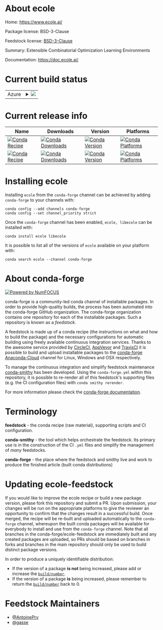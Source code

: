 About ecole
===========

Home: https://www.ecole.ai/

Package license: BSD-3-Clause

Feedstock license: [BSD-3-Clause](https://github.com/conda-forge/ecole-feedstock/blob/master/LICENSE.txt)

Summary: Extensible Combinatorial Optimization Learning Environments

Documentation: https://doc.ecole.ai/

Current build status
====================


<table>
    
  <tr>
    <td>Azure</td>
    <td>
      <details>
        <summary>
          <a href="https://dev.azure.com/conda-forge/feedstock-builds/_build/latest?definitionId=12176&branchName=master">
            <img src="https://dev.azure.com/conda-forge/feedstock-builds/_apis/build/status/ecole-feedstock?branchName=master">
          </a>
        </summary>
        <table>
          <thead><tr><th>Variant</th><th>Status</th></tr></thead>
          <tbody><tr>
              <td>linux_64_python3.7.____cpython</td>
              <td>
                <a href="https://dev.azure.com/conda-forge/feedstock-builds/_build/latest?definitionId=12176&branchName=master">
                  <img src="https://dev.azure.com/conda-forge/feedstock-builds/_apis/build/status/ecole-feedstock?branchName=master&jobName=linux&configuration=linux_64_python3.7.____cpython" alt="variant">
                </a>
              </td>
            </tr><tr>
              <td>linux_64_python3.8.____cpython</td>
              <td>
                <a href="https://dev.azure.com/conda-forge/feedstock-builds/_build/latest?definitionId=12176&branchName=master">
                  <img src="https://dev.azure.com/conda-forge/feedstock-builds/_apis/build/status/ecole-feedstock?branchName=master&jobName=linux&configuration=linux_64_python3.8.____cpython" alt="variant">
                </a>
              </td>
            </tr><tr>
              <td>linux_64_python3.9.____cpython</td>
              <td>
                <a href="https://dev.azure.com/conda-forge/feedstock-builds/_build/latest?definitionId=12176&branchName=master">
                  <img src="https://dev.azure.com/conda-forge/feedstock-builds/_apis/build/status/ecole-feedstock?branchName=master&jobName=linux&configuration=linux_64_python3.9.____cpython" alt="variant">
                </a>
              </td>
            </tr><tr>
              <td>osx_64_python3.7.____cpython</td>
              <td>
                <a href="https://dev.azure.com/conda-forge/feedstock-builds/_build/latest?definitionId=12176&branchName=master">
                  <img src="https://dev.azure.com/conda-forge/feedstock-builds/_apis/build/status/ecole-feedstock?branchName=master&jobName=osx&configuration=osx_64_python3.7.____cpython" alt="variant">
                </a>
              </td>
            </tr><tr>
              <td>osx_64_python3.8.____cpython</td>
              <td>
                <a href="https://dev.azure.com/conda-forge/feedstock-builds/_build/latest?definitionId=12176&branchName=master">
                  <img src="https://dev.azure.com/conda-forge/feedstock-builds/_apis/build/status/ecole-feedstock?branchName=master&jobName=osx&configuration=osx_64_python3.8.____cpython" alt="variant">
                </a>
              </td>
            </tr><tr>
              <td>osx_64_python3.9.____cpython</td>
              <td>
                <a href="https://dev.azure.com/conda-forge/feedstock-builds/_build/latest?definitionId=12176&branchName=master">
                  <img src="https://dev.azure.com/conda-forge/feedstock-builds/_apis/build/status/ecole-feedstock?branchName=master&jobName=osx&configuration=osx_64_python3.9.____cpython" alt="variant">
                </a>
              </td>
            </tr>
          </tbody>
        </table>
      </details>
    </td>
  </tr>
</table>

Current release info
====================

| Name | Downloads | Version | Platforms |
| --- | --- | --- | --- |
| [![Conda Recipe](https://img.shields.io/badge/recipe-ecole-green.svg)](https://anaconda.org/conda-forge/ecole) | [![Conda Downloads](https://img.shields.io/conda/dn/conda-forge/ecole.svg)](https://anaconda.org/conda-forge/ecole) | [![Conda Version](https://img.shields.io/conda/vn/conda-forge/ecole.svg)](https://anaconda.org/conda-forge/ecole) | [![Conda Platforms](https://img.shields.io/conda/pn/conda-forge/ecole.svg)](https://anaconda.org/conda-forge/ecole) |
| [![Conda Recipe](https://img.shields.io/badge/recipe-libecole-green.svg)](https://anaconda.org/conda-forge/libecole) | [![Conda Downloads](https://img.shields.io/conda/dn/conda-forge/libecole.svg)](https://anaconda.org/conda-forge/libecole) | [![Conda Version](https://img.shields.io/conda/vn/conda-forge/libecole.svg)](https://anaconda.org/conda-forge/libecole) | [![Conda Platforms](https://img.shields.io/conda/pn/conda-forge/libecole.svg)](https://anaconda.org/conda-forge/libecole) |

Installing ecole
================

Installing `ecole` from the `conda-forge` channel can be achieved by adding `conda-forge` to your channels with:

```
conda config --add channels conda-forge
conda config --set channel_priority strict
```

Once the `conda-forge` channel has been enabled, `ecole, libecole` can be installed with:

```
conda install ecole libecole
```

It is possible to list all of the versions of `ecole` available on your platform with:

```
conda search ecole --channel conda-forge
```


About conda-forge
=================

[![Powered by
NumFOCUS](https://img.shields.io/badge/powered%20by-NumFOCUS-orange.svg?style=flat&colorA=E1523D&colorB=007D8A)](https://numfocus.org)

conda-forge is a community-led conda channel of installable packages.
In order to provide high-quality builds, the process has been automated into the
conda-forge GitHub organization. The conda-forge organization contains one repository
for each of the installable packages. Such a repository is known as a *feedstock*.

A feedstock is made up of a conda recipe (the instructions on what and how to build
the package) and the necessary configurations for automatic building using freely
available continuous integration services. Thanks to the awesome service provided by
[CircleCI](https://circleci.com/), [AppVeyor](https://www.appveyor.com/)
and [TravisCI](https://travis-ci.com/) it is possible to build and upload installable
packages to the [conda-forge](https://anaconda.org/conda-forge)
[Anaconda-Cloud](https://anaconda.org/) channel for Linux, Windows and OSX respectively.

To manage the continuous integration and simplify feedstock maintenance
[conda-smithy](https://github.com/conda-forge/conda-smithy) has been developed.
Using the ``conda-forge.yml`` within this repository, it is possible to re-render all of
this feedstock's supporting files (e.g. the CI configuration files) with ``conda smithy rerender``.

For more information please check the [conda-forge documentation](https://conda-forge.org/docs/).

Terminology
===========

**feedstock** - the conda recipe (raw material), supporting scripts and CI configuration.

**conda-smithy** - the tool which helps orchestrate the feedstock.
                   Its primary use is in the construction of the CI ``.yml`` files
                   and simplify the management of *many* feedstocks.

**conda-forge** - the place where the feedstock and smithy live and work to
                  produce the finished article (built conda distributions)


Updating ecole-feedstock
========================

If you would like to improve the ecole recipe or build a new
package version, please fork this repository and submit a PR. Upon submission,
your changes will be run on the appropriate platforms to give the reviewer an
opportunity to confirm that the changes result in a successful build. Once
merged, the recipe will be re-built and uploaded automatically to the
`conda-forge` channel, whereupon the built conda packages will be available for
everybody to install and use from the `conda-forge` channel.
Note that all branches in the conda-forge/ecole-feedstock are
immediately built and any created packages are uploaded, so PRs should be based
on branches in forks and branches in the main repository should only be used to
build distinct package versions.

In order to produce a uniquely identifiable distribution:
 * If the version of a package **is not** being increased, please add or increase
   the [``build/number``](https://docs.conda.io/projects/conda-build/en/latest/resources/define-metadata.html#build-number-and-string).
 * If the version of a package **is** being increased, please remember to return
   the [``build/number``](https://docs.conda.io/projects/conda-build/en/latest/resources/define-metadata.html#build-number-and-string)
   back to 0.

Feedstock Maintainers
=====================

* [@AntoinePrv](https://github.com/AntoinePrv/)
* [@gasse](https://github.com/gasse/)

